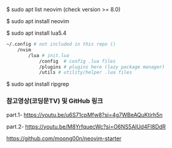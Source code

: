 $ sudo apt list neovim (check version >= 8.0)

$ sudo apt install neovim

$ sudo apt install lua5.4

```bash
~/.config # not included in this repo ()
    /nvim
        /lua # init.lua
            /config  # config .lua files
            /plugins # plugins here (lazy package manager)
            /utils # utility/helper .lua files
```

$ sudo apt install ripgrep




### 참고영상(코딩문TV) 및 GitHub 링크

part.1- https://youtu.be/u6S71cpMfw8?si=4g7WBeAQuKtirh5n

part.2- https://youtu.be/M8YrfquecWc?si=O6NS5AlUd4FI8DdR

https://github.com/moong00n/neovim-starter
